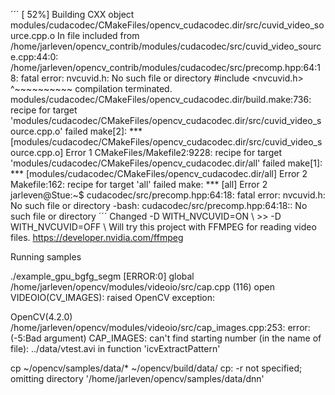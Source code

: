 
´´´
[ 52%] Building CXX object modules/cudacodec/CMakeFiles/opencv_cudacodec.dir/src/cuvid_video_source.cpp.o
In file included from /home/jarleven/opencv_contrib/modules/cudacodec/src/cuvid_video_source.cpp:44:0:
/home/jarleven/opencv_contrib/modules/cudacodec/src/precomp.hpp:64:18: fatal error: nvcuvid.h: No such file or directory
         #include <nvcuvid.h>
                  ^~~~~~~~~~~
compilation terminated.
modules/cudacodec/CMakeFiles/opencv_cudacodec.dir/build.make:736: recipe for target 'modules/cudacodec/CMakeFiles/opencv_cudacodec.dir/src/cuvid_video_source.cpp.o' failed
make[2]: *** [modules/cudacodec/CMakeFiles/opencv_cudacodec.dir/src/cuvid_video_source.cpp.o] Error 1
CMakeFiles/Makefile2:9228: recipe for target 'modules/cudacodec/CMakeFiles/opencv_cudacodec.dir/all' failed
make[1]: *** [modules/cudacodec/CMakeFiles/opencv_cudacodec.dir/all] Error 2
Makefile:162: recipe for target 'all' failed
make: *** [all] Error 2
jarleven@Stue:~$ cudacodec/src/precomp.hpp:64:18: fatal error: nvcuvid.h: No such file or directory
-bash: cudacodec/src/precomp.hpp:64:18:: No such file or directory
´´´
Changed
-D WITH_NVCUVID=ON \  >> -D WITH_NVCUVID=OFF \ 
Will try this project with FFMPEG for reading video files. https://developer.nvidia.com/ffmpeg


Running samples

./example_gpu_bgfg_segm 
[ERROR:0] global /home/jarleven/opencv/modules/videoio/src/cap.cpp (116) open VIDEOIO(CV_IMAGES): raised OpenCV exception:

OpenCV(4.2.0) /home/jarleven/opencv/modules/videoio/src/cap_images.cpp:253: error: (-5:Bad argument) CAP_IMAGES: can't find starting number (in the name of file): ../data/vtest.avi in function 'icvExtractPattern'



cp ~/opencv/samples/data/* ~/opencv/build/data/
cp: -r not specified; omitting directory '/home/jarleven/opencv/samples/data/dnn'
